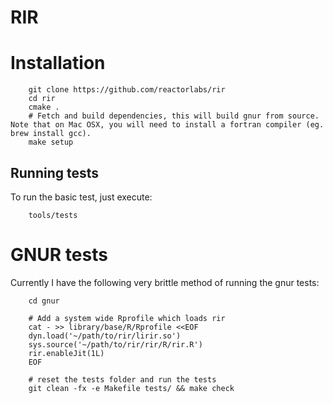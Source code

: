 # RIR

# Installation

        git clone https://github.com/reactorlabs/rir
        cd rir
        cmake .
        # Fetch and build dependencies, this will build gnur from source. Note that on Mac OSX, you will need to install a fortran compiler (eg. brew install gcc). 
        make setup

## Running tests

To run the basic test, just execute:

        tools/tests

# GNUR tests

Currently I have the following very brittle method of running the gnur tests:

        cd gnur

        # Add a system wide Rprofile which loads rir
        cat - >> library/base/R/Rprofile <<EOF
        dyn.load('~/path/to/rir/lirir.so')
        sys.source('~/path/to/rir/rir/R/rir.R')
        rir.enableJit(1L)
        EOF

        # reset the tests folder and run the tests
        git clean -fx -e Makefile tests/ && make check
